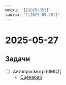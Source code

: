 ```yaml
---
месяц: '[[2025-05]]'
завтра: '[[2025-05-28]]'
---
```


# 2025-05-27

## Задачи

 - [ ] Автопросмотр ШМСД
	 - [Сценарий](https://docs.google.com/document/d/1833INEwIhJmZ38f1LfJvnKLVnqynMsqYrp65Fw8Ujvw/edit?usp=sharing)
